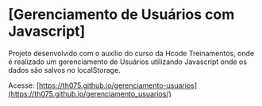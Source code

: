 # [Gerenciamento de Usuários com Javascript]

Projeto desenvolvido com o auxílio do curso da Hcode Treinamentos, onde é realizado um gerenciamento de Usuários utilizando Javascript onde
os dados são salvos no localStorage.

Acesse: [https://th075.github.io/gerenciamento-usuarios](https://th075.github.io/gerenciamento_usuarios/)
